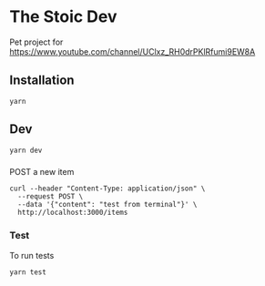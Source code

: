 # The Stoic Dev

Pet project for https://www.youtube.com/channel/UClxz_RH0drPKlRfumi9EW8A

## Installation

```
yarn
```

## Dev

```
yarn dev
```

###

POST a new item

```
curl --header "Content-Type: application/json" \
  --request POST \
  --data '{"content": "test from terminal"}' \
  http://localhost:3000/items
```

### Test

To run tests

```
yarn test
```
